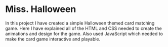 # Miss. Halloween
In this project I have created a simple Halloween themed card matching game.
Here I have explained all of the HTML and CSS needed to create the animations and design for the game. 
Also used JavaScript which needed to make the card game interactive and playable.
